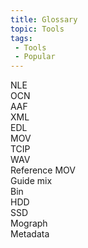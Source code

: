 ```yaml
---
title: Glossary
topic: Tools
tags:
 - Tools
 - Popular
---
```


NLE  
OCN  
AAF  
XML  
EDL  
MOV  
TCIP  
WAV  
Reference MOV  
Guide mix  
Bin  
HDD  
SSD  
Mograph  
Metadata  
